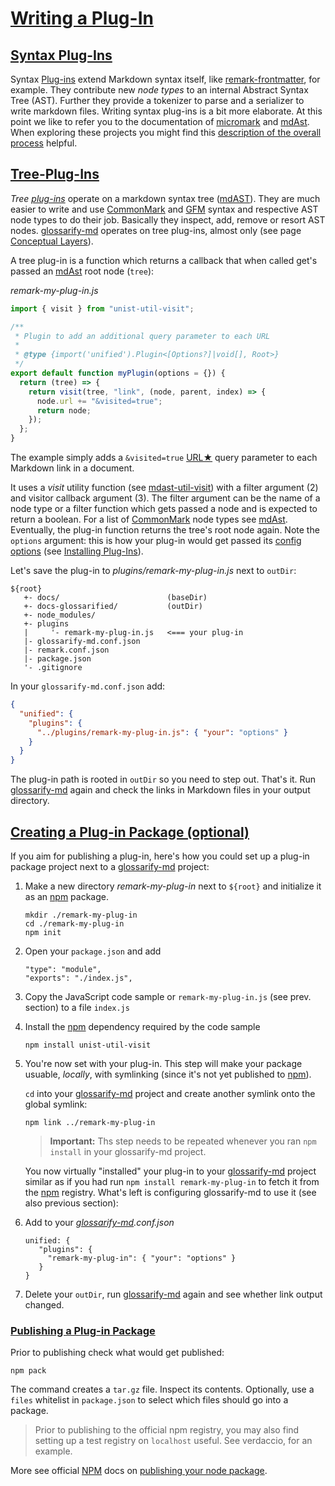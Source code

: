 # [Writing a Plug-In](#writing-a-plug-in)

[remark-discussion]: https://github.com/remarkjs/remark/discussions/869#discussioncomment-1602674

## [Syntax Plug-Ins](#syntax-plug-ins)

Syntax [Plug-ins][1] extend Markdown syntax itself, like [remark-frontmatter][2], for example. They contribute new *node types* to an internal Abstract Syntax Tree (AST). Further they provide a tokenizer to parse and a serializer to write markdown files. Writing syntax plug-ins is a bit more elaborate. At this point we like to refer you to the documentation of [micromark][3] and [mdAst][4]. When exploring these projects you might find this [description of the overall process][remark-discussion] helpful.

## [Tree-Plug-Ins](#tree-plug-ins)

*Tree [plug-ins][1]* operate on a markdown syntax tree ([mdAST][4]). They are much easier to write and use [CommonMark][5] and [GFM][6] syntax and respective AST node types to do their job. Basically they inspect, add, remove or resort AST nodes. [glossarify-md][7] operates on tree plug-ins, almost only (see page [Conceptual Layers][8]).

A tree plug-in is a function which returns a callback that when called get's passed an [mdAst][4] root node (`tree`):

*remark-my-plug-in.js*

```js
import { visit } from "unist-util-visit";

/**
 * Plugin to add an additional query parameter to each URL
 *
 * @type {import('unified').Plugin<[Options?]|void[], Root>}
 */
export default function myPlugin(options = {}) {
  return (tree) => {
    return visit(tree, "link", (node, parent, index) => {
      node.url += "&visited=true";
      return node;
    });
  };
}
```

The example simply adds a `&visited=true` [URL★][9] query parameter to each Markdown link in a document.

It uses a *visit* utility function (see [mdast-util-visit][10]) with a filter argument (2) and visitor callback argument (3). The filter argument can be the name of a node type or a filter function which gets passed a node and is expected to return a boolean.  For a list of [CommonMark][5] node types see [mdAst][4]. Eventually, the plug-in function returns the tree's root node again.
Note the `options` argument: this is how your plug-in would get passed its [config options][11] (see [Installing Plug-Ins][12]).

Let's save the plug-in to *plugins/remark-my-plug-in.js* next to `outDir`:

    ${root}
       +- docs/                        (baseDir)
       +- docs-glossarified/           (outDir)
       +- node_modules/
       +- plugins
       |     '- remark-my-plug-in.js   <=== your plug-in
       |- glossarify-md.conf.json
       |- remark.conf.json
       |- package.json
       '- .gitignore

In your `glossarify-md.conf.json` add:

```json
{
  "unified": {
    "plugins": {
      "../plugins/remark-my-plug-in.js": { "your": "options" }
    }
  }
}
```

The plug-in path is rooted in `outDir` so you need to step out.
That's it. Run [glossarify-md][7] again and check the links in Markdown files in your output directory.

## [Creating a Plug-in Package (optional)](#creating-a-plug-in-package-optional)

If you aim for publishing a plug-in, here's how you could set up a plug-in package project next to a [glossarify-md][7] project:

1.  Make a new directory *remark-my-plug-in* next to `${root}` and initialize it as an [npm][13] package.

        mkdir ./remark-my-plug-in
        cd ./remark-my-plug-in
        npm init

2.  Open your `package.json` and add

        "type": "module",
        "exports": "./index.js",

3.  Copy the JavaScript code sample or `remark-my-plug-in.js` (see prev. section) to a file `index.js`

4.  Install the [npm][13] dependency required by the code sample

        npm install unist-util-visit

5.  You're now set with your plug-in. This step will make your package usuable, *locally*, with symlinking (since it's not yet published to [npm][13]).

    `cd` into your [glossarify-md][7] project and create another symlink onto the global symlink:

        npm link ../remark-my-plug-in

    > **Important:** Ths step needs to be repeated whenever you ran `npm install` in your glossarify-md project.

    You now virtually "installed" your plug-in to your [glossarify-md][7] project similar as if you had run `npm install remark-my-plug-in` to fetch it from the [npm][13] registry. What's left is configuring glossarify-md to use it (see also previous section):

6.  Add to your *[glossarify-md][7].conf.json*

        unified: {
           "plugins": {
             "remark-my-plug-in": { "your": "options" }
           }
        }

7.  Delete your `outDir`, run [glossarify-md][7] again and see whether link output changed.

### [Publishing a Plug-in Package](#publishing-a-plug-in-package)

Prior to publishing check what would get published:

    npm pack

The command creates a `tar.gz` file. Inspect its contents. Optionally, use a `files` whitelist in `package.json` to select which files should go into a package.

> Prior to publishing to the official npm registry, you may also find setting up a test registry on `localhost` useful. See verdaccio, for an example.

More see official [NPM][13] docs on [publishing your node package][14].

[1]: https://github.com/about-code/glossarify-md/tree/master/doc/plugins.md

[2]: https://npmjs.com/package/remark-frontmatter "A remark syntax plug-in supporting pseudo-standard front-matter syntax."

[3]: https://github.com/micromark/ "A low-level extensible implementation of the CommonMark syntax specification (parsing and tokenizing)."

[4]: https://github.com/syntax-tree/mdast "Specification and Implementation of a Markdown Abstract Syntax Tree."

[5]: https://commonmark.org "Effort on providing a minimal set of standardized Markdown syntax."

[6]: https://github.github.com/gfm/ "GitHub Flavoured Markdown"

[7]: https://github.com/about-code/glossarify-md "This project."

[8]: https://github.com/about-code/glossarify-md/tree/master/docconceptual-layers.md

[9]: ./glossary.md#uri--url "Uniform Resource Identifier and Uniform Resource Locator are both the same thing, which is an ID with a syntax scheme://authority.tld/path/#fragment?query like https://my.org/foo/#bar?q=123."

[10]: https://npmjs.com/package/mdast-util-visit

[11]: https://github.com/about-code/glossarify-md/tree/master/conf/README.md

[12]: #installing-plug-ins

[13]: https://npmjs.com "Node Package Manager."

[14]: https://docs.npmjs.com/packages-and-modules
